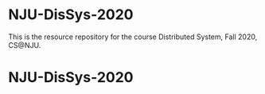 # NJU-DisSys-2020
This is the resource repository for the course Distributed System, Fall 2020, CS@NJU.
# NJU-DisSys-2020

